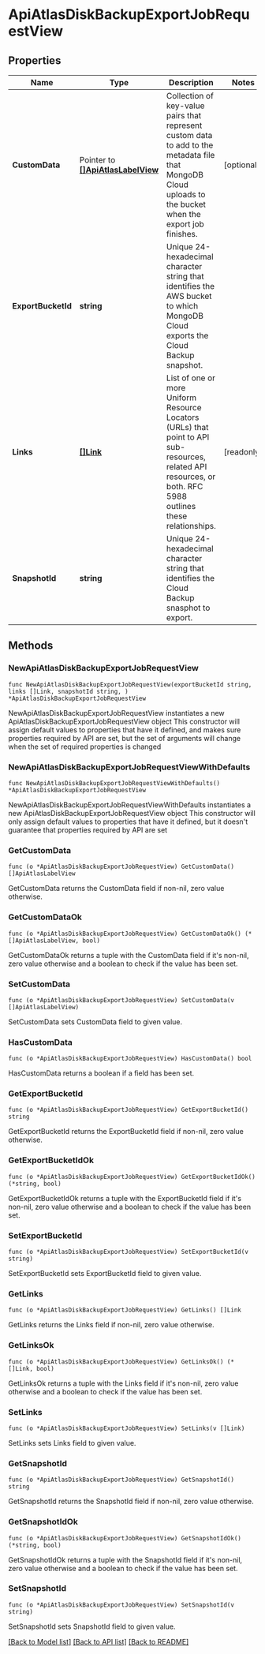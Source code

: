 # ApiAtlasDiskBackupExportJobRequestView

## Properties

Name | Type | Description | Notes
------------ | ------------- | ------------- | -------------
**CustomData** | Pointer to [**[]ApiAtlasLabelView**](ApiAtlasLabelView.md) | Collection of key-value pairs that represent custom data to add to the metadata file that MongoDB Cloud uploads to the bucket when the export job finishes. | [optional] 
**ExportBucketId** | **string** | Unique 24-hexadecimal character string that identifies the AWS bucket to which MongoDB Cloud exports the Cloud Backup snapshot. | 
**Links** | [**[]Link**](Link.md) | List of one or more Uniform Resource Locators (URLs) that point to API sub-resources, related API resources, or both. RFC 5988 outlines these relationships. | [readonly] 
**SnapshotId** | **string** | Unique 24-hexadecimal character string that identifies the Cloud Backup snasphot to export. | 

## Methods

### NewApiAtlasDiskBackupExportJobRequestView

`func NewApiAtlasDiskBackupExportJobRequestView(exportBucketId string, links []Link, snapshotId string, ) *ApiAtlasDiskBackupExportJobRequestView`

NewApiAtlasDiskBackupExportJobRequestView instantiates a new ApiAtlasDiskBackupExportJobRequestView object
This constructor will assign default values to properties that have it defined,
and makes sure properties required by API are set, but the set of arguments
will change when the set of required properties is changed

### NewApiAtlasDiskBackupExportJobRequestViewWithDefaults

`func NewApiAtlasDiskBackupExportJobRequestViewWithDefaults() *ApiAtlasDiskBackupExportJobRequestView`

NewApiAtlasDiskBackupExportJobRequestViewWithDefaults instantiates a new ApiAtlasDiskBackupExportJobRequestView object
This constructor will only assign default values to properties that have it defined,
but it doesn't guarantee that properties required by API are set

### GetCustomData

`func (o *ApiAtlasDiskBackupExportJobRequestView) GetCustomData() []ApiAtlasLabelView`

GetCustomData returns the CustomData field if non-nil, zero value otherwise.

### GetCustomDataOk

`func (o *ApiAtlasDiskBackupExportJobRequestView) GetCustomDataOk() (*[]ApiAtlasLabelView, bool)`

GetCustomDataOk returns a tuple with the CustomData field if it's non-nil, zero value otherwise
and a boolean to check if the value has been set.

### SetCustomData

`func (o *ApiAtlasDiskBackupExportJobRequestView) SetCustomData(v []ApiAtlasLabelView)`

SetCustomData sets CustomData field to given value.

### HasCustomData

`func (o *ApiAtlasDiskBackupExportJobRequestView) HasCustomData() bool`

HasCustomData returns a boolean if a field has been set.

### GetExportBucketId

`func (o *ApiAtlasDiskBackupExportJobRequestView) GetExportBucketId() string`

GetExportBucketId returns the ExportBucketId field if non-nil, zero value otherwise.

### GetExportBucketIdOk

`func (o *ApiAtlasDiskBackupExportJobRequestView) GetExportBucketIdOk() (*string, bool)`

GetExportBucketIdOk returns a tuple with the ExportBucketId field if it's non-nil, zero value otherwise
and a boolean to check if the value has been set.

### SetExportBucketId

`func (o *ApiAtlasDiskBackupExportJobRequestView) SetExportBucketId(v string)`

SetExportBucketId sets ExportBucketId field to given value.


### GetLinks

`func (o *ApiAtlasDiskBackupExportJobRequestView) GetLinks() []Link`

GetLinks returns the Links field if non-nil, zero value otherwise.

### GetLinksOk

`func (o *ApiAtlasDiskBackupExportJobRequestView) GetLinksOk() (*[]Link, bool)`

GetLinksOk returns a tuple with the Links field if it's non-nil, zero value otherwise
and a boolean to check if the value has been set.

### SetLinks

`func (o *ApiAtlasDiskBackupExportJobRequestView) SetLinks(v []Link)`

SetLinks sets Links field to given value.


### GetSnapshotId

`func (o *ApiAtlasDiskBackupExportJobRequestView) GetSnapshotId() string`

GetSnapshotId returns the SnapshotId field if non-nil, zero value otherwise.

### GetSnapshotIdOk

`func (o *ApiAtlasDiskBackupExportJobRequestView) GetSnapshotIdOk() (*string, bool)`

GetSnapshotIdOk returns a tuple with the SnapshotId field if it's non-nil, zero value otherwise
and a boolean to check if the value has been set.

### SetSnapshotId

`func (o *ApiAtlasDiskBackupExportJobRequestView) SetSnapshotId(v string)`

SetSnapshotId sets SnapshotId field to given value.



[[Back to Model list]](../README.md#documentation-for-models) [[Back to API list]](../README.md#documentation-for-api-endpoints) [[Back to README]](../README.md)


